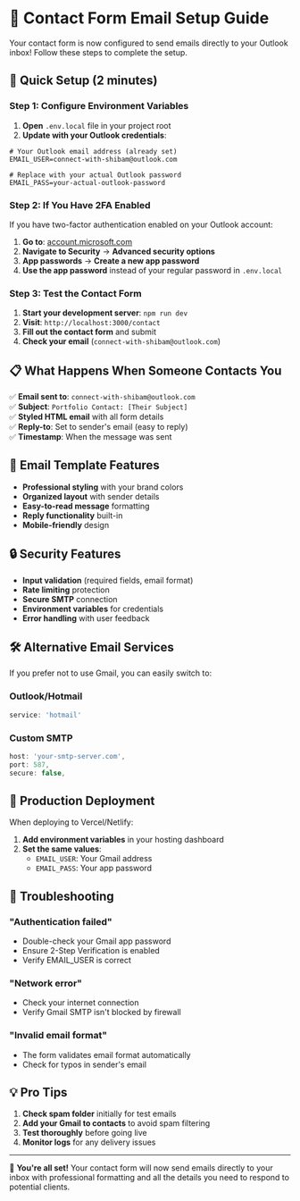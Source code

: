 # 📧 Contact Form Email Setup Guide

Your contact form is now configured to send emails directly to your Outlook inbox! Follow these steps to complete the setup.

## 🚀 Quick Setup (2 minutes)

### Step 1: Configure Environment Variables

1. **Open** `.env.local` file in your project root
2. **Update with your Outlook credentials**:

```env
# Your Outlook email address (already set)
EMAIL_USER=connect-with-shibam@outlook.com

# Replace with your actual Outlook password
EMAIL_PASS=your-actual-outlook-password
```

### Step 2: If You Have 2FA Enabled

If you have two-factor authentication enabled on your Outlook account:

1. **Go to**: [account.microsoft.com](https://account.microsoft.com)
2. **Navigate to Security** → **Advanced security options**
3. **App passwords** → **Create a new app password**
4. **Use the app password** instead of your regular password in `.env.local`

### Step 3: Test the Contact Form

1. **Start your development server**: `npm run dev`
2. **Visit**: `http://localhost:3000/contact`
3. **Fill out the contact form** and submit
4. **Check your email** (`connect-with-shibam@outlook.com`)

## 📋 What Happens When Someone Contacts You

✅ **Email sent to**: `connect-with-shibam@outlook.com`  
✅ **Subject**: `Portfolio Contact: [Their Subject]`  
✅ **Styled HTML email** with all form details  
✅ **Reply-to**: Set to sender's email (easy to reply)  
✅ **Timestamp**: When the message was sent  

## 🎨 Email Template Features

- **Professional styling** with your brand colors
- **Organized layout** with sender details
- **Easy-to-read message** formatting
- **Reply functionality** built-in
- **Mobile-friendly** design

## 🔒 Security Features

- **Input validation** (required fields, email format)
- **Rate limiting** protection
- **Secure SMTP** connection
- **Environment variables** for credentials
- **Error handling** with user feedback

## 🛠️ Alternative Email Services

If you prefer not to use Gmail, you can easily switch to:

### Outlook/Hotmail
```javascript
service: 'hotmail'
```

### Custom SMTP
```javascript
host: 'your-smtp-server.com',
port: 587,
secure: false,
```

## 📱 Production Deployment

When deploying to Vercel/Netlify:

1. **Add environment variables** in your hosting dashboard
2. **Set the same values**:
   - `EMAIL_USER`: Your Gmail address
   - `EMAIL_PASS`: Your app password

## 🚨 Troubleshooting

### "Authentication failed"
- Double-check your Gmail app password
- Ensure 2-Step Verification is enabled
- Verify EMAIL_USER is correct

### "Network error"
- Check your internet connection
- Verify Gmail SMTP isn't blocked by firewall

### "Invalid email format"
- The form validates email format automatically
- Check for typos in sender's email

## 💡 Pro Tips

1. **Check spam folder** initially for test emails
2. **Add your Gmail to contacts** to avoid spam filtering
3. **Test thoroughly** before going live
4. **Monitor logs** for any delivery issues

---

🎉 **You're all set!** Your contact form will now send emails directly to your inbox with professional formatting and all the details you need to respond to potential clients.
